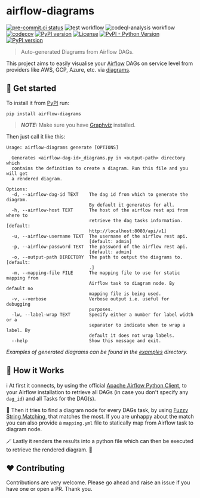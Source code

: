 # airflow-diagrams

[![pre-commit.ci status](https://results.pre-commit.ci/badge/github/feluelle/airflow-diagrams/master.svg)](https://results.pre-commit.ci/latest/github/feluelle/airflow-diagrams/master)
![test workflow](https://github.com/feluelle/airflow-diagrams/actions/workflows/test.yml/badge.svg)
![codeql-analysis workflow](https://github.com/feluelle/airflow-diagrams/actions/workflows/codeql-analysis.yml/badge.svg)
[![codecov](https://codecov.io/gh/feluelle/airflow-diagrams/branch/master/graph/badge.svg?token=J8UEP8IVY4)](https://codecov.io/gh/feluelle/airflow-diagrams)
[![PyPI version](https://img.shields.io/pypi/v/airflow-diagrams)](https://pypi.org/project/airflow-diagrams/)
[![License](https://img.shields.io/pypi/l/airflow-diagrams)](https://github.com/feluelle/airflow-diagrams/blob/master/LICENSE)
[![PyPI - Python Version](https://img.shields.io/pypi/pyversions/airflow-diagrams)](https://pypi.org/project/airflow-diagrams/)
[![PyPI version](https://img.shields.io/pypi/dm/airflow-diagrams)](https://pypi.org/project/airflow-diagrams/)

> Auto-generated Diagrams from Airflow DAGs.

This project aims to easily visualise your [Airflow](https://github.com/apache/airflow) DAGs on service level
from providers like AWS, GCP, Azure, etc. via [diagrams](https://github.com/mingrammer/diagrams).

## 🚀 Get started

To install it from [PyPI](https://pypi.org/) run:
```
pip install airflow-diagrams
```
> **_NOTE:_** Make sure you have [Graphviz](https://www.graphviz.org/) installed.

Then just call it like this:
```
Usage: airflow-diagrams generate [OPTIONS]

  Generates <airflow-dag-id>_diagrams.py in <output-path> directory which
  contains the definition to create a diagram. Run this file and you will get
  a rendered diagram.

Options:
  -d, --airflow-dag-id TEXT    The dag id from which to generate the diagram.
                               By default it generates for all.
  -h, --airflow-host TEXT      The host of the airflow rest api from where to
                               retrieve the dag tasks information.  [default:
                               http://localhost:8080/api/v1]
  -u, --airflow-username TEXT  The username of the airflow rest api.
                               [default: admin]
  -p, --airflow-password TEXT  The password of the airflow rest api.
                               [default: admin]
  -o, --output-path DIRECTORY  The path to output the diagrams to.  [default:
                               .]
  -m, --mapping-file FILE      The mapping file to use for static mapping from
                               Airflow task to diagram node. By default no
                               mapping file is being used.
  -v, --verbose                Verbose output i.e. useful for debugging
                               purposes.
  -lw, --label-wrap TEXT       Specify either a number for label width or a
                               separator to indicate when to wrap a label. By
                               default it does not wrap labels.
  --help                       Show this message and exit.
```
_Examples of generated diagrams can be found in the [examples](examples) directory._

## 🤔 How it Works

ℹ️ At first it connects, by using the official [Apache Airflow Python Client](https://github.com/apache/airflow-client-python), to your Airflow installation to retrieve all DAGs (in case you don't specify any `dag_id`) and all Tasks for the DAG(s).

🔮 Then it tries to find a diagram node for every DAGs task, by using [Fuzzy String Matching](https://github.com/seatgeek/thefuzz), that matches the most. If you are unhappy about the match you can also provide a `mapping.yml` file to statically map from Airflow task to diagram node.

🪄 Lastly it renders the results into a python file which can then be executed to retrieve the rendered diagram. 🎉

## ❤️ Contributing

Contributions are very welcome. Please go ahead and raise an issue if you have one or open a PR. Thank you.

